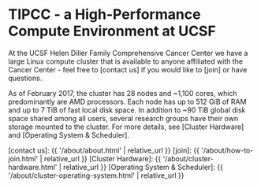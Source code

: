 # TIPCC - a High-Performance Compute Environment at UCSF

At the UCSF Helen Diller Family Comprehensive Cancer Center we have a large Linux compute cluster that is available to anyone affiliated with the Cancer Center - feel free to [contact us] if you would like to [join] or have questions.

As of February 2017, the cluster has 28 nodes and ~1,100 cores, which predominantly are AMD processors. Each node has up to 512 GiB of RAM and up to 7 TiB of fast local disk space. In addition to ~90 TiB global disk space shared among all users, several research groups have their own storage mounted to the cluster.  For more details, see [Cluster Hardware] and [Operating System & Scheduler].

[contact us]: {{ '/about/about.html' | relative_url }}
[join]: {{ '/about/how-to-join.html' | relative_url }}
[Cluster Hardware]: {{ '/about/cluster-hardware.html' | relative_url }}
[Operating System & Scheduler]: {{ '/about/cluster-operating-system.html' | relative_url }}
